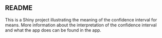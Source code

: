 ## README

This is a Shiny project illustrating the meaning of the confidence interval
for means. More information about the interpretation of the confidence interval
and what the app does can be found in the app.  


